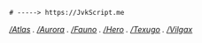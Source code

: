 ```diff
# -----> https://JvkScript.me
```

_[/Atlas](https://jvkScript.me/atlas) . [/Aurora](https://jvkScript.me/aurora) . [/Fauno](https://jvkScript.me/fauno) . [/Hero](https://jvkScript.me/hero) . [/Texugo](https://jvkScript.me/texugo) . [/Vilgax](https://jvkScript.me/vilgax)_
